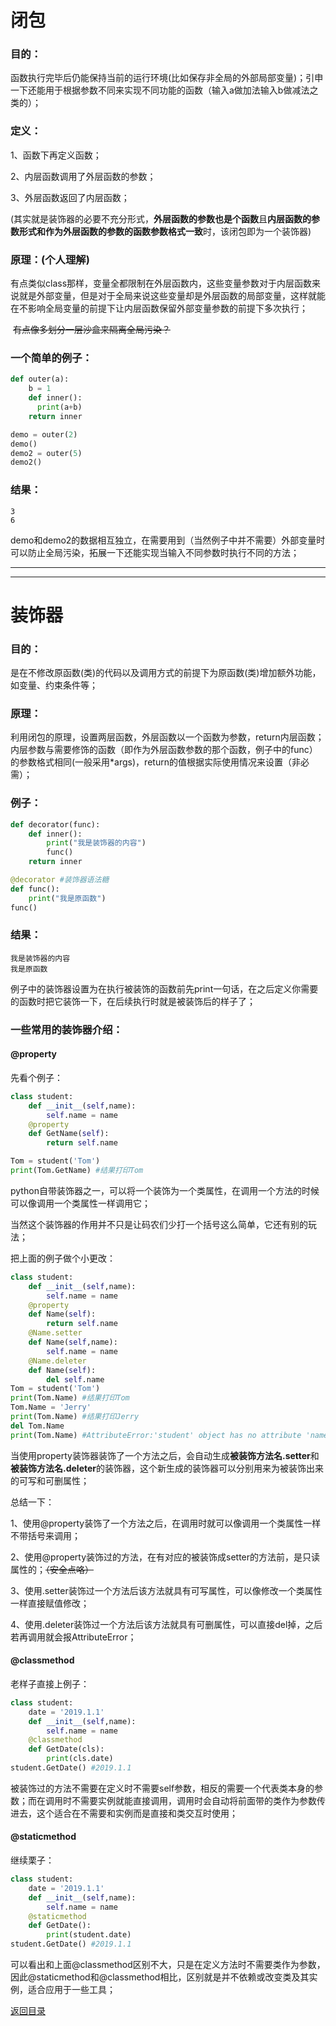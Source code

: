 # 闭包

### 目的：

函数执行完毕后仍能保持当前的运行环境(比如保存非全局的外部局部变量)；引申一下还能用于根据参数不同来实现不同功能的函数（输入a做加法输入b做减法之类的）；

### 定义：

1、函数下再定义函数；

2、内层函数调用了外层函数的参数；

3、外层函数返回了内层函数；

(其实就是装饰器的必要不充分形式，**外层函数的参数也是个函数**且**内层函数的参数形式和作为外层函数的参数的函数参数格式一致**时，该闭包即为一个装饰器)

### 原理：(个人理解)

有点类似class那样，变量全都限制在外层函数内，这些变量参数对于内层函数来说就是外部变量，但是对于全局来说这些变量却是外层函数的局部变量，这样就能在不影响全局变量的前提下让内层函数保留外部变量参数的前提下多次执行；

​		~~有点像多划分一层沙盒来隔离全局污染？~~

### 一个简单的例子：

```python
def outer(a):
    b = 1
    def inner():
      print(a+b)
    return inner

demo = outer(2)
demo()
demo2 = outer(5)
demo2()
```

### 结果：

```
3
6
```

demo和demo2的数据相互独立，在需要用到（当然例子中并不需要）外部变量时可以防止全局污染，拓展一下还能实现当输入不同参数时执行不同的方法；



----

---





# 装饰器

### **目的**：

是在不修改原函数(类)的代码以及调用方式的前提下为原函数(类)增加额外功能，如变量、约束条件等；

### **原理**：

利用闭包的原理，设置两层函数，外层函数以一个函数为参数，return内层函数；内层参数与需要修饰的函数（即作为外层函数参数的那个函数，例子中的func）的参数格式相同(一般采用*args)，return的值根据实际使用情况来设置（非必需）；

### **例子**：

```python
def decorator(func):
    def inner():
        print("我是装饰器的内容")
        func()
    return inner

@decorator #装饰器语法糖
def func():
    print("我是原函数")
func()
```

### 结果：

```
我是装饰器的内容
我是原函数
```

例子中的装饰器设置为在执行被装饰的函数前先print一句话，在之后定义你需要的函数时把它装饰一下，在后续执行时就是被装饰后的样子了；



### 一些常用的装饰器介绍：

#### @property

先看个例子：

```python
class student:
    def __init__(self,name):
        self.name = name
    @property    
    def GetName(self):
        return self.name

Tom = student('Tom')
print(Tom.GetName) #结果打印Tom
```

python自带装饰器之一，可以将一个装饰为一个类属性，在调用一个方法的时候可以像调用一个类属性一样调用它；



当然这个装饰器的作用并不只是让码农们少打一个括号这么简单，它还有别的玩法；



把上面的例子做个小更改：

```python
class student:
    def __init__(self,name):
        self.name = name
    @property    
    def Name(self):
        return self.name
    @Name.setter
    def Name(self,name):
        self.name = name
    @Name.deleter
    def Name(self):
        del self.name
Tom = student('Tom')
print(Tom.Name) #结果打印Tom
Tom.Name = 'Jerry'
print(Tom.Name) #结果打印Jerry
del Tom.Name
print(Tom.Name) #AttributeError:'student' object has no attribute 'name'

```

当使用property装饰器装饰了一个方法之后，会自动生成**被装饰方法名.setter**和**被装饰方法名.deleter**的装饰器，这个新生成的装饰器可以分别用来为被装饰出来的可写和可删属性；



总结一下：

1、使用@property装饰了一个方法之后，在调用时就可以像调用一个类属性一样不带括号来调用；

2、使用@property装饰过的方法，在有对应的被装饰成setter的方法前，是只读属性的；~~（安全点咯）~~

3、使用.setter装饰过一个方法后该方法就具有可写属性，可以像修改一个类属性一样直接赋值修改；

4、使用.deleter装饰过一个方法后该方法就具有可删属性，可以直接del掉，之后若再调用就会报AttributeError；



#### @classmethod

老样子直接上例子：

```python
class student:
    date = '2019.1.1'
    def __init__(self,name):
        self.name = name
    @classmethod
    def GetDate(cls):
        print(cls.date)
student.GetDate() #2019.1.1
```

被装饰过的方法不需要在定义时不需要self参数，相反的需要一个代表类本身的参数；而在调用时不需要实例就能直接调用，调用时会自动将前面带的类作为参数传进去，这个适合在不需要和实例而是直接和类交互时使用；



#### @staticmethod

继续栗子：

```python
class student:
    date = '2019.1.1'
    def __init__(self,name):
        self.name = name
    @staticmethod
    def GetDate():
        print(student.date)
student.GetDate() #2019.1.1
```

可以看出和上面@classmethod区别不大，只是在定义方法时不需要类作为参数，因此@staticmethod和@classmethod相比，区别就是并不依赖或改变类及其实例，适合应用于一些工具；



[返回目录](https://ko710395.github.io/)

